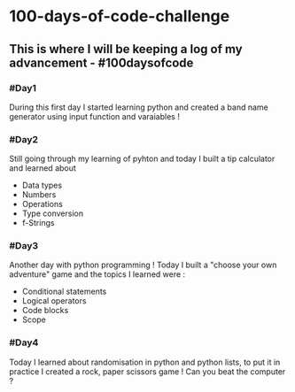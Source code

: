# 100-days-of-code-challenge

## This is where I will be keeping a log of my advancement - #100daysofcode

### #Day1

During this first day I started learning python and created a band name generator using input function and varaiables !

### #Day2

Still going through my learning of pyhton and today I built a tip calculator and learned about 

- Data types
- Numbers
- Operations
- Type conversion
- f-Strings

### #Day3

Another day with python programming ! Today I built a "choose your own adventure" game and the topics I learned were : 

- Conditional statements
- Logical operators
- Code blocks
- Scope

### #Day4

Today I learned about randomisation in python and python lists, to put it in practice I created a rock, paper scissors game ! Can you beat the computer ?